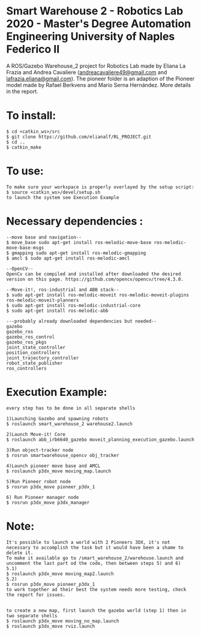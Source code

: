 # Smart Warehouse 2 - Robotics Lab 2020 - Master's Degree Automation Engineering University of Naples Federico II  

A ROS/Gazebo Warehouse_2 project for Robotics Lab made by Eliana La Frazia and Andrea Cavaliere (andreacavaliere49@gmail.com and lafrazia.eliana@gmail.com). The pioneer folder is an adaption of the Pioneer model made by Rafael Berkvens and Mario Serna Hernández. 
More details in the report.


# To install:
```
$ cd <catkin_ws>/src
$ git clone https://github.com/elianalf/RL_PROJECT.git 
$ cd ..
$ catkin_make
```

# To use:
```
To make sure your workspace is properly overlayed by the setup script:
$ source <catkin_ws>/devel/setup.sh
to launch the system see Execution Example

```
# Necessary dependencies :

```
--move base and navigation-- 
$ move_base sudo apt-get install ros-melodic-move-base ros-melodic-move-base-msgs 
$ gmapping sudo apt-get install ros-melodic-gmapping
$ amcl $ sudo apt-get install ros-melodic-amcl

--OpenCV--
OpenCv can be compiled and installed after downloaded the desired version on this page. https://github.com/opencv/opencv/tree/4.3.0.

--Move-it!, ros-industrial and ABB stack--
$ sudo apt-get install ros-melodic-moveit ros-melodic-moveit-plugins ros-melodic-moveit-planners
$ sudo apt-get install ros-melodic-industrial-core
$ sudo apt-get install ros-melodic-abb

---probably already downloaded dependencies but needed--
gazebo
gazebo_ros
gazebo_ros_control
gazebo_ros_pkgs
joint_state_controller
position_controllers
joint_trajectory_controller
robot_state_publisher
ros_controllers
```

# Execution Example:
```
every step has to be done in all separate shells

1)Launching Gazebo and spawning robots
$ roslaunch smart_warehouse_2 warehouse2.launch

2)Launch Move-it! Core
$ roslaunch abb_irb6640_gazebo moveit_planning_execution_gazebo.launch 

3)Run object-tracker node
$ rosrun smartwarehouse_opencv obj_tracker

4)Launch pioneer move base and AMCL
$ roslaunch p3dx_move moving_map.launch

5)Run Pioneer robot node
$ rosrun p3dx_move pioneer_p3dx_1

6) Run Pioneer manager node
$ rosrun p3dx_move p3dx_manager
```


# Note:
```
It's possible to launch a world with 2 Pioneers 3DX, it's not necessary to accomplish the task but it would have been a shame to delete it.
To make it available go to /smart_warehouse_2/warehouse.launch and uncomment the last part od the code, then between steps 5) and 6)  
5.1) 
$ roslaunch p3dx_move moving_map2.launch
5.2) 
$ rosrun p3dx_move pioneer_p3dx_1
to work together ad their best the system needs more testing, check the report for issues.


to create a new map, first launch the gazebo world (step 1) then in two separate shells
$ roslaunch p3dx_move moving_no_map.launch
$ roslaunch p3dx_move rviz.launch

```
